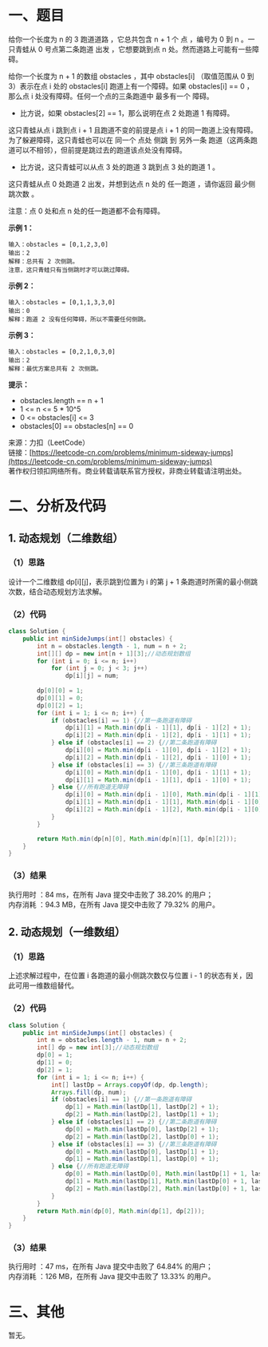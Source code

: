 # 一、题目
给你一个长度为 n 的 3 跑道道路 ，它总共包含 n + 1 个 点 ，编号为 0 到 n 。一只青蛙从 0 号点第二条跑道 出发 ，它想要跳到点 n 处。然而道路上可能有一些障碍。       
      
给你一个长度为 n + 1 的数组 obstacles ，其中 obstacles[i] （取值范围从 0 到 3）表示在点 i 处的 obstacles[i] 跑道上有一个障碍。如果 obstacles[i] == 0 ，那么点 i 处没有障碍。任何一个点的三条跑道中 最多有一个 障碍。      
- 比方说，如果 obstacles[2] == 1，那么说明在点 2 处跑道 1 有障碍。
        
        
这只青蛙从点 i 跳到点 i + 1 且跑道不变的前提是点 i + 1 的同一跑道上没有障碍。为了躲避障碍，这只青蛙也可以在 同一个 点处 侧跳 到 另外一条 跑道（这两条跑道可以不相邻），但前提是跳过去的跑道该点处没有障碍。      
- 比方说，这只青蛙可以从点 3 处的跑道 3 跳到点 3 处的跑道 1 。
         
         
这只青蛙从点 0 处跑道 2 出发，并想到达点 n 处的 任一跑道 ，请你返回 最少侧跳次数 。      
        
注意：点 0 处和点 n 处的任一跑道都不会有障碍。       
      
**示例 1：**      
```
输入：obstacles = [0,1,2,3,0]
输出：2 
解释：总共有 2 次侧跳。
注意，这只青蛙只有当侧跳时才可以跳过障碍。
```
**示例 2：**      
```
输入：obstacles = [0,1,1,3,3,0]
输出：0
解释：跑道 2 没有任何障碍，所以不需要任何侧跳。
```
**示例 3：**      
```
输入：obstacles = [0,2,1,0,3,0]
输出：2
解释：最优方案总共有 2 次侧跳。
```
     
**提示：**     
- obstacles.length == n + 1
- 1 <= n <= 5 * 10^5
- 0 <= obstacles[i] <= 3
- obstacles[0] == obstacles[n] == 0
      
来源：力扣（LeetCode）     
链接：[https://leetcode-cn.com/problems/minimum-sideway-jumps](https://leetcode-cn.com/problems/minimum-sideway-jumps)        
著作权归领扣网络所有。商业转载请联系官方授权，非商业转载请注明出处。       
# 二、分析及代码    
## 1. 动态规划（二维数组）
### （1）思路
设计一个二维数组 dp[i][j]，表示跳到位置为 i 的第 j + 1 条跑道时所需的最小侧跳次数，结合动态规划方法求解。      
### （2）代码
```java
class Solution {
    public int minSideJumps(int[] obstacles) {
        int n = obstacles.length - 1, num = n + 2;
        int[][] dp = new int[n + 1][3];//动态规划数组
        for (int i = 0; i <= n; i++)
            for (int j = 0; j < 3; j++)
                dp[i][j] = num;
        
        dp[0][0] = 1;
        dp[0][1] = 0;
        dp[0][2] = 1;
        for (int i = 1; i <= n; i++) {
            if (obstacles[i] == 1) {//第一条跑道有障碍
                dp[i][1] = Math.min(dp[i - 1][1], dp[i - 1][2] + 1);
                dp[i][2] = Math.min(dp[i - 1][2], dp[i - 1][1] + 1);
            } else if (obstacles[i] == 2) {//第二条跑道有障碍
                dp[i][0] = Math.min(dp[i - 1][0], dp[i - 1][2] + 1);
                dp[i][2] = Math.min(dp[i - 1][2], dp[i - 1][0] + 1);
            } else if (obstacles[i] == 3) {//第三条跑道有障碍
                dp[i][0] = Math.min(dp[i - 1][0], dp[i - 1][1] + 1);
                dp[i][1] = Math.min(dp[i - 1][1], dp[i - 1][0] + 1);
            } else {//所有跑道无障碍
                dp[i][0] = Math.min(dp[i - 1][0], Math.min(dp[i - 1][1] + 1, dp[i - 1][2] + 1));
                dp[i][1] = Math.min(dp[i - 1][1], Math.min(dp[i - 1][0] + 1, dp[i - 1][2] + 1));
                dp[i][2] = Math.min(dp[i - 1][2], Math.min(dp[i - 1][0] + 1, dp[i - 1][1] + 1));
            }
        }

        return Math.min(dp[n][0], Math.min(dp[n][1], dp[n][2]));
    }
}
```
### （3）结果
执行用时 ：84 ms，在所有 Java 提交中击败了 38.20% 的用户；    
内存消耗 ：94.3 MB，在所有 Java 提交中击败了 79.32% 的用户。      
## 2. 动态规划（一维数组）
### （1）思路
上述求解过程中，在位置 i 各跑道的最小侧跳次数仅与位置 i - 1 的状态有关，因此可用一维数组替代。      
### （2）代码
```java
class Solution {
    public int minSideJumps(int[] obstacles) {
        int n = obstacles.length - 1, num = n + 2;
        int[] dp = new int[3];//动态规划数组
        dp[0] = 1;
        dp[1] = 0;
        dp[2] = 1;
        for (int i = 1; i <= n; i++) {
            int[] lastDp = Arrays.copyOf(dp, dp.length);
            Arrays.fill(dp, num);
            if (obstacles[i] == 1) {//第一条跑道有障碍
                dp[1] = Math.min(lastDp[1], lastDp[2] + 1);
                dp[2] = Math.min(lastDp[2], lastDp[1] + 1);
            } else if (obstacles[i] == 2) {//第二条跑道有障碍
                dp[0] = Math.min(lastDp[0], lastDp[2] + 1);
                dp[2] = Math.min(lastDp[2], lastDp[0] + 1);
            } else if (obstacles[i] == 3) {//第三条跑道有障碍
                dp[0] = Math.min(lastDp[0], lastDp[1] + 1);
                dp[1] = Math.min(lastDp[1], lastDp[0] + 1);
            } else {//所有跑道无障碍
                dp[0] = Math.min(lastDp[0], Math.min(lastDp[1] + 1, lastDp[2] + 1));
                dp[1] = Math.min(lastDp[1], Math.min(lastDp[0] + 1, lastDp[2] + 1));
                dp[2] = Math.min(lastDp[2], Math.min(lastDp[0] + 1, lastDp[1] + 1));
            }
        }
        return Math.min(dp[0], Math.min(dp[1], dp[2]));
    }
}
```
### （3）结果
执行用时 ：47 ms，在所有 Java 提交中击败了 64.84% 的用户；    
内存消耗 ：126 MB，在所有 Java 提交中击败了 13.33% 的用户。      
# 三、其他
暂无。  
